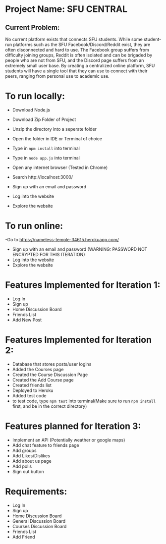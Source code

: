 # Project Name: SFU CENTRAL
<h2>Current Problem:</h2> No current platform exists that connects SFU students. While some student-run platforms such as the SFU Facebook/Discord/Reddit exist, they are often disconnected and hard to use. The Facebook group suffers from difficulty joining groups, Reddit is often isolated and can be brigaded by people who are not from SFU, and the Discord page suffers from an extremely small user base. By creating a centralized online platform, SFU students will have a single tool that they can use to connect with their peers, ranging from personal use to academic use.



# To run locally:

- Download Node.js
- Download Zip Folder of Project
- Unzip the directory into a seperate folder

- Open the folder in IDE or Terminal of choice
- Type in `npm install` into terminal 
- Type in `node app.js` into terminal

- Open any internet browser (Tested in Chrome)
- Search http://localhost:3000/ 

- Sign up with an email and password
- Log into the website
- Explore the website

# To run online:
-Go to https://nameless-temple-34615.herokuapp.com/
- Sign up with an email and password (WARNING: PASSWORD NOT ENCRYPTED FOR THIS ITERATION)
- Log into the website
- Explore the website



# Features Implemented for Iteration 1:

- Log In
- Sign up
- Home Discussion Board
- Friends List
- Add New Post



# Features Implemented for Iteration 2:

- Database that stores posts/user logins
- Added the Courses page
- Created the Course Discussion Page
- Created the Add Course page
- Created friends list
- Deployed to Heroku
- Added test code
- to test code, type `npm test` into terminal(Make sure to run `npm install` first, and be in the correct directory)

# Features planned for Iteration 3:

- Implement an API (Potentially weather or google maps)
- Add chat feature to friends page
- Add groups
- Add Likes/Dislikes
- Add about us page
- Add polls
- Sign out button



# Requirements: 

- Log In 
- Sign up
- Home Discussion Board
- General Discussion Board
- Courses Discussion Board
- Friends List
- Add Friend


